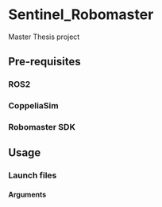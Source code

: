 # Sentinel_Robomaster

Master Thesis project

## Pre-requisites

### ROS2

### CoppeliaSim

### Robomaster SDK

## Usage

### Launch files

#### Arguments


